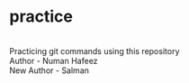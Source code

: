 # practice
<br>
Practicing git commands using this repository
<br>
Author - Numan Hafeez
<br>
New Author - Salman